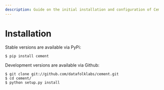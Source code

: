 ```yaml
---
description: Guide on the initial installation and configuration of Cement.
---
```


# Installation

Stable versions are available via PyPi:

```text
$ pip install cement
```

Development versions are available via Github:

```text
$ git clone git://github.com/datafolklabs/cement.git
​$ cd cement/
​$ python setup.py install
```

